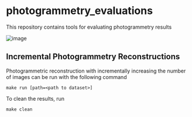 # photogrammetry_evaluations

This repository contains tools for evaluating photogrammetry results

![image](https://user-images.githubusercontent.com/5248102/147664343-2aa926fe-9c35-4b02-8dd8-621602c7ea99.png)

## Incremental Photogrammetry Reconstructions
Photogrammetric reconstruction with incrementally increasing the number of images can be run with the following command
```
make run [path=<path to dataset>]
```
To clean the results, run 
```
make clean
```
